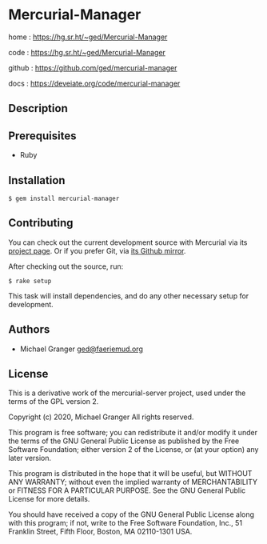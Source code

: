 # Mercurial-Manager

home
: https://hg.sr.ht/~ged/Mercurial-Manager

code
: https://hg.sr.ht/~ged/Mercurial-Manager

github
: https://github.com/ged/mercurial-manager

docs
: https://deveiate.org/code/mercurial-manager


## Description




## Prerequisites

* Ruby


## Installation

    $ gem install mercurial-manager


## Contributing

You can check out the current development source with Mercurial via its
[project page](http://bitbucket.org/ged/mercurial-manager). Or if you prefer Git, via
[its Github mirror](https://github.com/ged/mercurial-manager).

After checking out the source, run:

    $ rake setup

This task will install dependencies, and do any other necessary setup for development.


## Authors

- Michael Granger <ged@faeriemud.org>


## License

This is a derivative work of the mercurial-server project, used under the terms
of the GPL version 2.

Copyright (c) 2020, Michael Granger
All rights reserved.

This program is free software; you can redistribute it and/or modify
it under the terms of the GNU General Public License as published by
the Free Software Foundation; either version 2 of the License, or
(at your option) any later version.

This program is distributed in the hope that it will be useful,
but WITHOUT ANY WARRANTY; without even the implied warranty of
MERCHANTABILITY or FITNESS FOR A PARTICULAR PURPOSE.  See the
GNU General Public License for more details.

You should have received a copy of the GNU General Public License along
with this program; if not, write to the Free Software Foundation, Inc.,
51 Franklin Street, Fifth Floor, Boston, MA 02110-1301 USA.

